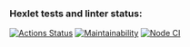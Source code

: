 ### Hexlet tests and linter status:
[![Actions Status](https://github.com/AsyaYeromina/frontend-project-lvl1/workflows/hexlet-check/badge.svg)](https://github.com/AsyaYeromina/frontend-project-lvl1/actions)
[![Maintainability](https://api.codeclimate.com/v1/badges/a99a88d28ad37a79dbf6/maintainability)](https://codeclimate.com/github/codeclimate/codeclimate/maintainability)
[![Node CI](https://github.com/AsyaYeromina/frontend-project-lvl1/actions/workflows/node.js.yml/badge.svg)](https://github.com/AsyaYeromina/frontend-project-lvl1/actions/workflows/node.js.yml/badge.svg)
